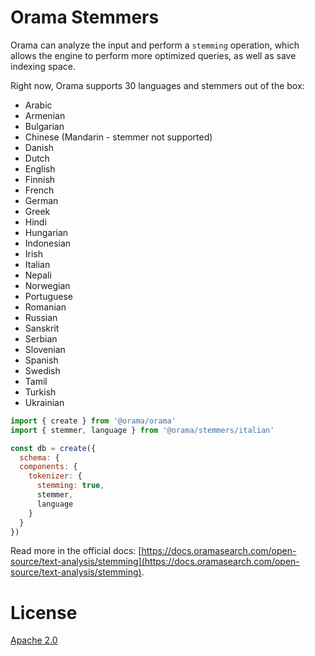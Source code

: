 # Orama Stemmers

Orama can analyze the input and perform a `stemming` operation, which allows the engine to perform more optimized queries, as well as save indexing space.

Right now, Orama supports 30 languages and stemmers out of the box:

- Arabic
- Armenian
- Bulgarian
- Chinese (Mandarin - stemmer not supported)
- Danish
- Dutch
- English
- Finnish
- French
- German
- Greek
- Hindi
- Hungarian
- Indonesian
- Irish
- Italian
- Nepali
- Norwegian
- Portuguese
- Romanian
- Russian
- Sanskrit
- Serbian
- Slovenian
- Spanish
- Swedish
- Tamil
- Turkish
- Ukrainian

```js
import { create } from '@orama/orama'
import { stemmer, language } from '@orama/stemmers/italian'

const db = create({
  schema: {
  components: {
    tokenizer: {
      stemming: true,
      stemmer,
      language
    }
  }
})
```

Read more in the official docs: [https://docs.oramasearch.com/open-source/text-analysis/stemming](https://docs.oramasearch.com/open-source/text-analysis/stemming).

# License

[Apache 2.0](/LICENSE.md)
